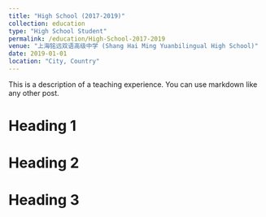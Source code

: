 ```yaml
---
title: "High School (2017-2019)"
collection: education
type: "High School Student"
permalink: /education/High-School-2017-2019
venue: "上海铭远双语高级中学 (Shang Hai Ming Yuanbilingual High School)"
date: 2019-01-01
location: "City, Country"
---
```


This is a description of a teaching experience. You can use markdown like any other post.

Heading 1
======

Heading 2
======

Heading 3
======
